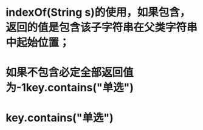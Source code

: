 # **indexOf(String s)的使用，如果包含，返回的值是包含该子字符串在父类字符串中起始位置；**

# **如果不包含必定全部返回值为-1key.contains("单选")**



# **key.contains("单选")**





